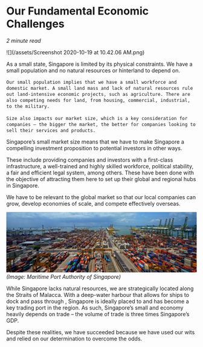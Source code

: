 # Our Fundamental Economic Challenges
*2 minute read*


![](/assets/Screenshot 2020-10-19 at 10.42.06 AM.png)


As a small state, Singapore is limited by its physical constraints. We have a small population and no natural resources or hinterland to depend on. 

	Our small population implies that we have a small workforce and domestic market. A small land mass and lack of natural resources rule out land-intensive economic projects, such as agriculture. There are also competing needs for land, from housing, commercial, industrial, to the military. 

	Size also impacts our market size, which is a key consideration for companies – the bigger the market, the better for companies looking to sell their services and products. 

Singapore’s small market size means that we have to make Singapore a compelling investment proposition to potential investors in other ways. 

These include providing companies and investors with a first-class infrastructure, a well-trained and highly skilled workforce, political stability, a fair and efficient legal system, among others. These have been done with the objective of attracting them here to set up their global and regional hubs in Singapore. 

We have to be relevant to the global market so that our local companies can grow, develop economies of scale, and compete effectively overseas. 

![](/assets/DSC0964.jpg)
*(Image: Maritime Port Authority of Singapore)*

While Singapore lacks natural resources, we are strategically located along the Straits of Malacca. With a deep-water harbour that allows for ships to dock and pass through , Singapore is ideally placed to and has become a key trading port in the region. As such, Singapore’s small and economy heavily depends on trade – the volume of trade is three times Singapore’s GDP. 

Despite these realities, we have succeeded because we have used our wits and relied on our determination to overcome the odds. 
